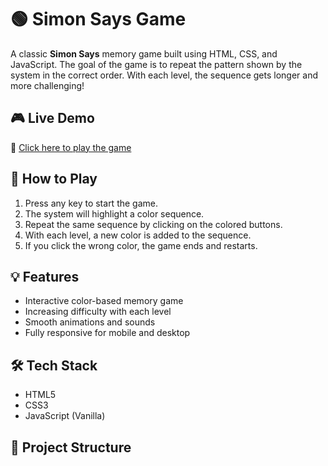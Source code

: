 # 🟢 Simon Says Game

A classic **Simon Says** memory game built using HTML, CSS, and JavaScript. The goal of the game is to repeat the pattern shown by the system in the correct order. With each level, the sequence gets longer and more challenging!

## 🎮 Live Demo

🔗 [Click here to play the game](https://your-live-demo-link.com)

## 🧠 How to Play

1. Press any key to start the game.
2. The system will highlight a color sequence.
3. Repeat the same sequence by clicking on the colored buttons.
4. With each level, a new color is added to the sequence.
5. If you click the wrong color, the game ends and restarts.

## 💡 Features

- Interactive color-based memory game
- Increasing difficulty with each level
- Smooth animations and sounds
- Fully responsive for mobile and desktop

## 🛠️ Tech Stack

- HTML5
- CSS3
- JavaScript (Vanilla)

## 📂 Project Structure

